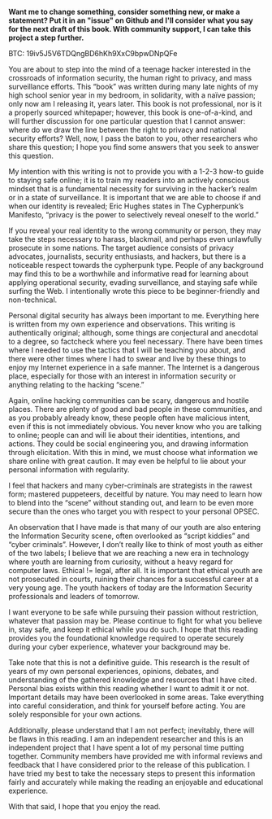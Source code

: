 **Want me to change something, consider something new, or make a statement? Put it in an "issue" on Github and I'll consider what you say for the next draft of this book. With community support, I can take this project a step further.**

BTC: 19iv5J5V6TDQngBD6hKh9XxC9bpwDNpQFe

You are about to step into the mind of a teenage hacker interested in the crossroads of information security, the human right to privacy, and mass surveillance efforts. This “book” was written during many late nights of my high school senior year in my bedroom, in solidarity, with a naïve passion; only now am I releasing it, years later. This book is not professional, nor is it a properly sourced whitepaper; however, this book is one-of-a-kind, and will further discussion for one particular question that I cannot answer: where do we draw the line between the right to privacy and national security efforts? Well, now, I pass the baton to you, other researchers who share this question; I hope you find some answers that you seek to answer this question.

My intention with this writing is not to provide you with a 1-2-3 how-to guide to staying safe online; it is to train my readers into an actively conscious mindset that is a fundamental necessity for surviving in the hacker’s realm or in a state of surveillance. It is important that we are able to choose if and when our identity is revealed; Eric Hughes states in The Cypherpunk’s Manifesto, “privacy is the power to selectively reveal oneself to the world.”

If you reveal your real identity to the wrong community or person, they may take the steps necessary to harass, blackmail, and perhaps even unlawfully prosecute in some nations. The target audience consists of privacy advocates, journalists, security enthusiasts, and hackers, but there is a noticeable respect towards the cypherpunk type. People of any background may find this to be a worthwhile and informative read for learning about applying operational security, evading surveillance, and staying safe while surfing the Web. I intentionally wrote this piece to be beginner-friendly and non-technical.

Personal digital security has always been important to me. Everything here is written from my own experience and observations. This writing is authentically original; although, some things are conjectural and anecdotal to a degree, so factcheck where you feel necessary. There have been times where I needed to use the tactics that I will be teaching you about, and there were other times where I had to swear and live by these things to enjoy my Internet experience in a safe manner. The Internet is a dangerous place, especially for those with an interest in information security or anything relating to the hacking “scene.”

Again, online hacking communities can be scary, dangerous and hostile places. There are plenty of good and bad people in these communities, and as you probably already know, these people often have malicious intent, even if this is not immediately obvious. You never know who you are talking to online; people can and will lie about their identities, intentions, and actions. They could be social engineering you, and drawing information through elicitation. With this in mind, we must choose what information we share online with great caution. It may even be helpful to lie about your personal information with regularity.

I feel that hackers and many cyber-criminals are strategists in the rawest form; mastered puppeteers, deceitful by nature. You may need to learn how to blend into the “scene” without standing out, and learn to be even more secure than the ones who target you with respect to your personal OPSEC.

An observation that I have made is that many of our youth are also entering the Information Security scene, often overlooked as “script kiddies” and “cyber criminals”. However, I don’t really like to think of most youth as either of the two labels; I believe that we are reaching a new era in technology where youth are learning from curiosity, without a heavy regard for computer laws. Ethical != legal, after all. It is important that ethical youth are not prosecuted in courts, ruining their chances for a successful career at a very young age. The youth hackers of today are the Information Security professionals and leaders of tomorrow.

I want everyone to be safe while pursuing their passion without restriction, whatever that passion may be. Please continue to fight for what you believe in, stay safe, and keep it ethical while you do such. I hope that this reading provides you the foundational knowledge required to operate securely during your cyber experience, whatever your background may be.

Take note that this is not a definitive guide. This research is the result of years of my own personal experiences, opinions, debates, and understanding of the gathered knowledge and resources that I have cited. Personal bias exists within this reading whether I want to admit it or not. Important details may have been overlooked in some areas. Take everything into careful consideration, and think for yourself before acting. You are solely responsible for your own actions.

Additionally, please understand that I am not perfect; inevitably, there will be flaws in this reading. I am an independent researcher and this is an independent project that I have spent a lot of my personal time putting together. Community members have provided me with informal reviews and feedback that I have considered prior to the release of this publication. I have tried my best to take the necessary steps to present this information fairly and accurately while making the reading an enjoyable and educational experience.

With that said, I hope that you enjoy the read.
